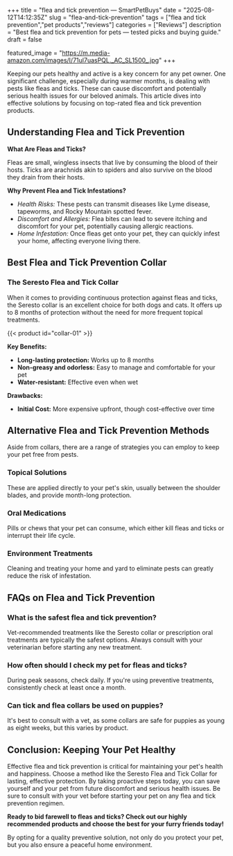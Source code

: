 +++
title = "flea and tick prevention — SmartPetBuys"
date = "2025-08-12T14:12:35Z"
slug = "flea-and-tick-prevention"
tags = ["flea and tick prevention","pet products","reviews"]
categories = ["Reviews"]
description = "Best flea and tick prevention for pets — tested picks and buying guide."
draft = false

featured_image = "https://m.media-amazon.com/images/I/71ul7uasPQL._AC_SL1500_.jpg"
+++

Keeping our pets healthy and active is a key concern for any pet owner. One significant challenge, especially during warmer months, is dealing with pests like fleas and ticks. These can cause discomfort and potentially serious health issues for our beloved animals. This article dives into effective solutions by focusing on top-rated flea and tick prevention products.

## Understanding Flea and Tick Prevention

**What Are Fleas and Ticks?**

Fleas are small, wingless insects that live by consuming the blood of their hosts. Ticks are arachnids akin to spiders and also survive on the blood they drain from their hosts.

**Why Prevent Flea and Tick Infestations?**

- _Health Risks:_ These pests can transmit diseases like Lyme disease, tapeworms, and Rocky Mountain spotted fever.
- _Discomfort and Allergies:_ Flea bites can lead to severe itching and discomfort for your pet, potentially causing allergic reactions.
- _Home Infestation:_ Once fleas get onto your pet, they can quickly infest your home, affecting everyone living there.

## Best Flea and Tick Prevention Collar

### The Seresto Flea and Tick Collar

When it comes to providing continuous protection against fleas and ticks, the Seresto collar is an excellent choice for both dogs and cats. It offers up to 8 months of protection without the need for more frequent topical treatments.

{{< product id="collar-01" >}}

**Key Benefits:**

- **Long-lasting protection:** Works up to 8 months
- **Non-greasy and odorless:** Easy to manage and comfortable for your pet
- **Water-resistant:** Effective even when wet

**Drawbacks:**

- **Initial Cost:** More expensive upfront, though cost-effective over time

## Alternative Flea and Tick Prevention Methods

Aside from collars, there are a range of strategies you can employ to keep your pet free from pests.

### Topical Solutions

These are applied directly to your pet's skin, usually between the shoulder blades, and provide month-long protection.

### Oral Medications

Pills or chews that your pet can consume, which either kill fleas and ticks or interrupt their life cycle.

### Environment Treatments

Cleaning and treating your home and yard to eliminate pests can greatly reduce the risk of infestation.

## FAQs on Flea and Tick Prevention

### What is the safest flea and tick prevention?

Vet-recommended treatments like the Seresto collar or prescription oral treatments are typically the safest options. Always consult with your veterinarian before starting any new treatment.

### How often should I check my pet for fleas and ticks?

During peak seasons, check daily. If you're using preventive treatments, consistently check at least once a month.

### Can tick and flea collars be used on puppies?

It's best to consult with a vet, as some collars are safe for puppies as young as eight weeks, but this varies by product.

## Conclusion: Keeping Your Pet Healthy 

Effective flea and tick prevention is critical for maintaining your pet's health and happiness. Choose a method like the Seresto Flea and Tick Collar for lasting, effective protection. By taking proactive steps today, you can save yourself and your pet from future discomfort and serious health issues. Be sure to consult with your vet before starting your pet on any flea and tick prevention regimen.

**Ready to bid farewell to fleas and ticks? Check out our highly recommended products and choose the best for your furry friends today!**

By opting for a quality preventive solution, not only do you protect your pet, but you also ensure a peaceful home environment.